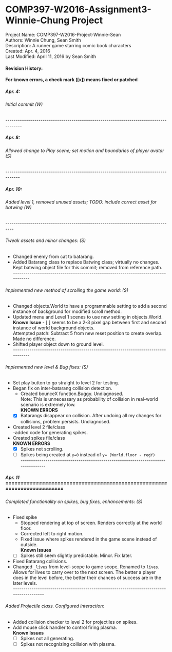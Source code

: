 # COMP397-W2016-Assignment3-Winnie-Chung Project

Project Name: COMP397-W2016-Project-Winnie-Sean  
Authors: Winnie Chung, Sean Smith  
Description: A runner game starring comic book characters  
Created: Apr. 4, 2016  
Last Modified: April 11, 2016 by Sean Smith
#### Revision History:  

**For known errors, a check mark ([x]) means fixed or patched**
##### Apr. 4:  
###### Initial commit (W)  
\--------------------------------------------------------------------------------------  
##### Apr. 8: 
###### Allowed change to Play scene; set motion and boundaries of player avatar (S)  
\-------------------------------------------------------------------------------------  
##### Apr. 10:  
###### Added level 1, removed unused assets; TODO: include correct asset for batwing (W)  
\----------------------------------------------------------------------------------    
###### Tweak assets and minor changes:  (S)
- Changed enemy from cat to batarang.  
- Added Batarang class to replace Batwing class; virtually no changes.  
Kept batwing object file for this commit; removed from reference path.  
\----------------------------------------------------------------------------------  
###### Implemented new method of scrolling the game world: (S)  
- Changed objects.World to have a programmable setting to add a second instance of background for modified scroll method.  
- Updated menu and Level 1 scenes to use new setting in objects.World.  
        **Known Issue** 
       - [ ] seems to be a 2-3 pixel gap between first and second instance of world background objects.  
            Attempted patch: Subtract 5 from new reset position to create overlap. Made no difference.  
- Shifted player object down to ground level.  
\----------------------------------------------------------------------------------  
###### Implemented new level & Bug fixes:  (S)  
- Set play button to go straight to level 2 for testing.  
- Began fix on inter-batarang collision detection.  
  - Created bounceX function.Buggy. Undiagnosed.  
  Note: This is unnecessary as probability of collision in real-world scenario is extremely low.  
  **KNOWN ERRORS** 
  - [x] Batarangs disappear on collision. After undoing all my changes for collisions, problem persists. Undiagnosed.  
- Created level 2 file/class  
  -added code for generating spikes.  
- Created spikes file/class  
  **KNOWN ERRORS**  
  - [x] Spikes not scrolling.  
  - [ ] Spikes being created at `y=0` instead of `y= (World.floor - regY)`  
\----------------------------------------------------------------------------------  
##### Apr. 11 ========================================================================   
###### Completed functionality on spikes, bug fixes, enhancements: (S)  
- Fixed spike  
  - Stopped rendering at top of screen. Renders correctly at the world floor.  
  - Corrected left to right motion.  
  - Fixed issue where spikes rendered in the game scene instead of outside.  
  **Known Issues**   
  - [ ] Spikes still seem slightly predictable. Minor. Fix later.  

- Fixed Batarang collisions.
- Changed `_lives` from level-scope to game scope. Renamed to `lives`.  
  Allows for lives to carry over to the next screen. The better a player does in the level before, the better their chances of success are in the later levels.  
\-----------------------------------------------------------------------------------------   
###### Added Projectile class. Configured interaction:  
- Added collision checker to level 2 for projectiles on spikes.  
- Add mouse click handler to control firing plasma.  
 **Known Issues**  
   - [ ] Spikes not all generating.  
   - [ ] Spikes not recognizing collision with plasma.  